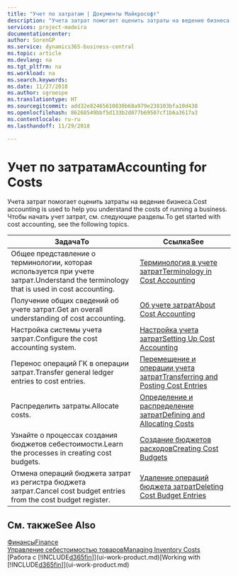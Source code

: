 ```yaml
---
title: "Учет по затратам | Документы Майкрософт"
description: "Учета затрат помогает оценить затраты на ведение бизнеса. Чтобы начать учет затрат, см. следующие разделы."
services: project-madeira
documentationcenter: 
author: SorenGP
ms.service: dynamics365-business-central
ms.topic: article
ms.devlang: na
ms.tgt_pltfrm: na
ms.workload: na
ms.search.keywords: 
ms.date: 11/27/2018
ms.author: sgroespe
ms.translationtype: HT
ms.sourcegitcommit: add32e82465610830b68a979e238103bfa10d438
ms.openlocfilehash: 86268549bbf5d133b2d077b69507cf1b6a3617a3
ms.contentlocale: ru-ru
ms.lasthandoff: 11/29/2018

---
```

# <a name="accounting-for-costs"></a><span data-ttu-id="db116-104">Учет по затратам</span><span class="sxs-lookup"><span data-stu-id="db116-104">Accounting for Costs</span></span>
<span data-ttu-id="db116-105">Учета затрат помогает оценить затраты на ведение бизнеса.</span><span class="sxs-lookup"><span data-stu-id="db116-105">Cost accounting is used to help you understand the costs of running a business.</span></span> <span data-ttu-id="db116-106">Чтобы начать учет затрат, см. следующие разделы.</span><span class="sxs-lookup"><span data-stu-id="db116-106">To get started with cost accounting, see the following topics.</span></span>  

|<span data-ttu-id="db116-107">Задача</span><span class="sxs-lookup"><span data-stu-id="db116-107">To</span></span>|<span data-ttu-id="db116-108">Ссылка</span><span class="sxs-lookup"><span data-stu-id="db116-108">See</span></span>|  
|--------|---------|  
|<span data-ttu-id="db116-109">Общее представление о терминологии, которая используется при учете затрат.</span><span class="sxs-lookup"><span data-stu-id="db116-109">Understand the terminology that is used in cost accounting.</span></span>|[<span data-ttu-id="db116-110">Терминология в учете затрат</span><span class="sxs-lookup"><span data-stu-id="db116-110">Terminology in Cost Accounting</span></span>](finance-terminology-in-cost-accounting.md)|  
|<span data-ttu-id="db116-111">Получение общих сведений об учете затрат.</span><span class="sxs-lookup"><span data-stu-id="db116-111">Get an overall understanding of cost accounting.</span></span>|[<span data-ttu-id="db116-112">Об учете затрат</span><span class="sxs-lookup"><span data-stu-id="db116-112">About Cost Accounting</span></span>](finance-about-cost-accounting.md)|  
|<span data-ttu-id="db116-113">Настройка системы учета затрат.</span><span class="sxs-lookup"><span data-stu-id="db116-113">Configure the cost accounting system.</span></span>|[<span data-ttu-id="db116-114">Настройка учета затрат</span><span class="sxs-lookup"><span data-stu-id="db116-114">Setting Up Cost Accounting</span></span>](finance-set-up-cost-accounting.md)|  
|<span data-ttu-id="db116-115">Перенос операций ГК в операции затрат.</span><span class="sxs-lookup"><span data-stu-id="db116-115">Transfer general ledger entries to cost entries.</span></span>|[<span data-ttu-id="db116-116">Перемещение и операции учета затрат</span><span class="sxs-lookup"><span data-stu-id="db116-116">Transferring and Posting Cost Entries</span></span>](finance-transfer-and-post-cost-entries.md)|  
|<span data-ttu-id="db116-117">Распределить затраты.</span><span class="sxs-lookup"><span data-stu-id="db116-117">Allocate costs.</span></span>|[<span data-ttu-id="db116-118">Определение и распределение затрат</span><span class="sxs-lookup"><span data-stu-id="db116-118">Defining and Allocating Costs</span></span>](finance-define-and-allocate-costs.md)|  
|<span data-ttu-id="db116-119">Узнайте о процессах создания бюджетов себестоимости.</span><span class="sxs-lookup"><span data-stu-id="db116-119">Learn the processes in creating cost budgets.</span></span>|[<span data-ttu-id="db116-120">Создание бюджетов расходов</span><span class="sxs-lookup"><span data-stu-id="db116-120">Creating Cost Budgets</span></span>](finance-create-cost-budgets.md)|
|<span data-ttu-id="db116-121">Отмена операций бюджета затрат из регистра бюджета затрат.</span><span class="sxs-lookup"><span data-stu-id="db116-121">Cancel cost budget entries from the cost budget register.</span></span>|[<span data-ttu-id="db116-122">Удаление операций бюджета затрат</span><span class="sxs-lookup"><span data-stu-id="db116-122">Deleting Cost Budget Entries</span></span>](finance-how-to-delete-cost-budget-entries.md)| 


## <a name="see-also"></a><span data-ttu-id="db116-123">См. также</span><span class="sxs-lookup"><span data-stu-id="db116-123">See Also</span></span>  
[<span data-ttu-id="db116-124">Финансы</span><span class="sxs-lookup"><span data-stu-id="db116-124">Finance</span></span>](finance.md)  
[<span data-ttu-id="db116-125">Управление себестоимостью товаров</span><span class="sxs-lookup"><span data-stu-id="db116-125">Managing Inventory Costs</span></span>](finance-manage-inventory-costs.md)  
<span data-ttu-id="db116-126">[Работа с [!INCLUDE[d365fin](includes/d365fin_md.md)]](ui-work-product.md)</span><span class="sxs-lookup"><span data-stu-id="db116-126">[Working with [!INCLUDE[d365fin](includes/d365fin_md.md)]](ui-work-product.md)</span></span>

